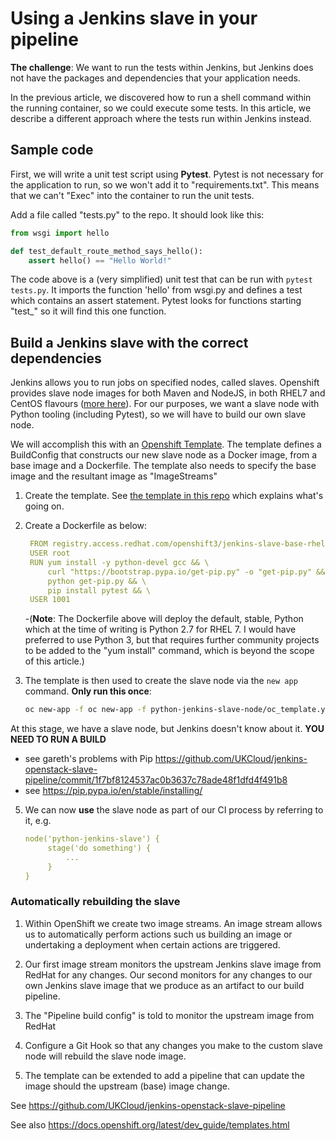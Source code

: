 # Using a Jenkins slave in your pipeline

**The challenge**: We want to run the tests within Jenkins, but Jenkins does
not have the packages and dependencies that your application needs.

In the previous article, we discovered how to run a shell command within the
running container, so we could execute some tests. In this article, we 
describe a different approach where the tests run within Jenkins instead.

## Sample code
First, we will write a unit test script using **Pytest**. Pytest is not
necessary for the application to run, so we won't add it to "requirements.txt".
This means that we can't "Exec" into the container to run the unit tests.

Add a file called "tests.py" to the repo. It should look like this:
```python
from wsgi import hello

def test_default_route_method_says_hello():
    assert hello() == "Hello World!"
```
The code above is a (very simplified) unit test that can be run with 
`pytest tests.py`. It imports the function 'hello' from wsgi.py and defines
a test which  contains an assert statement. Pytest looks for functions
starting "test_" so it will find this one function.


## Build a Jenkins slave with the correct dependencies
Jenkins allows you to run jobs on specified nodes, called slaves. 
Openshift provides slave node images for both Maven and NodeJS, in both
RHEL7 and CentOS flavours 
([more here](https://blog.openshift.com/openshift-3-3-pipelines-deep-dive/)).
For our purposes, we want a slave node with Python tooling (including Pytest),
so we will  have to build our own slave node.

We will accomplish this with an
[Openshift Template](https://docs.openshift.org/latest/dev_guide/templates.html).
The template defines a BuildConfig that constructs our new slave node as
a Docker image, from a base image and a Dockerfile. The template also needs to
specify the base image and the resultant image as "ImageStreams"

1. Create the template. See 
   [the template in this repo](python-jenkins-slave-node/oc_template.yaml)
   which explains what's going on.

1. Create a Dockerfile as below:
   ```yaml
    FROM registry.access.redhat.com/openshift3/jenkins-slave-base-rhel7:latest
    USER root
    RUN yum install -y python-devel gcc && \
        curl "https://bootstrap.pypa.io/get-pip.py" -o "get-pip.py" && \
        python get-pip.py && \
        pip install pytest && \
    USER 1001
    ```
    
    -(**Note**: The Dockerfile above will deploy the default, stable, Python
    which at the time of writing is Python 2.7 for RHEL 7. I would have 
    preferred to use Python 3, but that requires further community projects to
    be added to the "yum install" command, which is beyond the scope of this
    article.)

3. The template is then used to create the slave node via the `new app`
   command. **Only run this once**:
    ```bash
    oc new-app -f oc new-app -f python-jenkins-slave-node/oc_template.yaml
    ```

At this stage, we have a slave node, but Jenkins doesn't know about it.
**YOU NEED TO RUN A BUILD**
- see gareth's problems with Pip
  https://github.com/UKCloud/jenkins-openstack-slave-pipeline/commit/1f7bf8124537ac0b3637c78ade48f1dfd4f491b8
- see https://pip.pypa.io/en/stable/installing/  

5. We can now **use** the slave node as part of our CI process by referring to 
   it, e.g.
   ```yaml
   node('python-jenkins-slave') {
        stage('do something') {
            ...
        }
   }
   ```
   
   
### Automatically rebuilding the slave
1. Within OpenShift we create two image streams. An image stream allows us to
   automatically perform actions such us building an image or undertaking a
   deployment when certain actions are triggered.

1. Our first image stream monitors the upstream Jenkins slave image from RedHat
   for any changes. Our second monitors for any changes to our own Jenkins
   slave image that we produce as an artifact to our build pipeline. 
   
1. The "Pipeline build config" is told to monitor the upstream image from 
  RedHat
  
1. Configure a Git Hook so that any changes you make to the custom slave 
   node will rebuild the slave node image.
   
1. The template can be extended to add a pipeline that can update the
   image should the upstream (base) image change.
   
See https://github.com/UKCloud/jenkins-openstack-slave-pipeline

See also
    https://docs.openshift.org/latest/dev_guide/templates.html